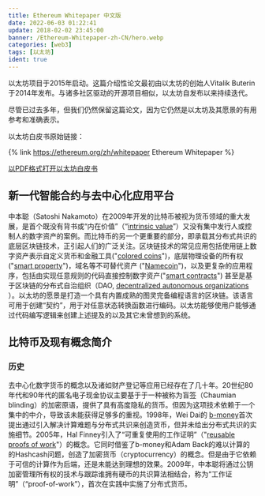 ```yaml
---
title: Ethereum Whitepaper 中文版
date: 2022-06-03 01:22:41
update: 2018-02-02 23:45:00
banner: /Ethereum-Whitepaper-zh-CN/hero.webp
categories: [web3]
tags: [以太坊]
ident: true
---
```




以太坊项目于2015年启动。这篇介绍性论文最初由以太坊的创始人Vitalik Buterin于2014年发布。与诸多社区驱动的开源项目相似，以太坊自发布以来持续迭代。

尽管已过去多年，但我们仍然保留这篇论文，因为它仍然是以太坊及其愿景的有用参考和准确表示。

<!-- more -->

以太坊白皮书原始链接：

{% link https://ethereum.org/zh/whitepaper Ethereum&nbsp;Whitepaper %}

[以PDF格式打开以太坊白皮书](https://ethereum.org/669c9e2e2027310b6b3cdce6e1c52962/Ethereum_Whitepaper_-_Buterin_2014.pdf)

## 新一代智能合约与去中心化应用平台

中本聪（Satoshi Nakamoto）在2009年开发的比特币被视为货币领域的重大发展，是首个既没有背书或“内在价值”（“[intrinsic value](https://bitcoinmagazine.com/business/op-ed-debunking-bitcoin-myths-the-intrinsic-value-fallacy)”）又没有集中发行人或控制人的数字资产的案例。而比特币的另一个更重要的部分，即承载其分布式共识的底层区块链技术，正引起人们的广泛关注。区块链技术的常见应用包括使用链上数字资产表示自定义货币和金融工具("[colored coins](https://docs.google.com/a/buterin.com/document/d/1AnkP_cVZTCMLIzw4DvsW6M8Q2JC0lIzrTLuoWu2z1BE/edit)")，底层物理设备的所有权("[smart property](https://en.bitcoin.it/wiki/Smart_Property)")，域名等不可替代资产 ("[Namecoin](http://namecoin.org/)")，以及更复杂的应用程序，包括由实现任意规则的代码直接控制数字资产("[smart contracts](http://www.fon.hum.uva.nl/rob/Courses/InformationInSpeech/CDROM/Literature/LOTwinterschool2006/szabo.best.vwh.net/idea.html)") 甚至是基于区块链的分布式自治组织（DAO, [decentralized autonomous organizations](http://bitcoinmagazine.com/7050/bootstrapping-a-decentralized-autonomous-corporation-part-i/) ）。以太坊的愿景是打造一个具有内置成熟的图灵完备编程语言的区块链。该语言可用于创建“契约”，用于对任意状态转换函数进行编码。以太坊能够使用户能够通过代码编写逻辑来创建上述提及的以及其它未曾想到的系统。

## 比特币及现有概念简介

### 历史

去中心化数字货币的概念以及诸如财产登记等应用已经存在了几十年。20世纪80年代和90年代的匿名电子现金协议主要基于于一种被称为盲签（Chaumian blinding）的加密原语，提供了具有高度隐私的货币。但因为这项技术依赖于一个集中的中介，导致该未能获得足够多的重视。1998年，Wei Dai的 [b-money](http://www.weidai.com/bmoney.txt)首次提出通过引入解决计算难题与分布式共识来创造货币，但并未给出分布式共识的实施细节。2005年，Hal Finney引入了“可重复使用的工作证明”（"[reusable proofs of work](https://nakamotoinstitute.org/finney/rpow/)"）的概念。它同时借鉴了b-money和Adam Back的难以计算的的Hashcash问题，创造了加密货币（cryptocurrency）的概念。但是由于它依赖于可信的计算作为后端，还是未能达到理想的效果。2009年，中本聪将通过公钥加密管理所有权的技术与跟踪谁拥有硬币的共识算法相结合，称为“工作证明”（“proof-of-work”），首次在实践中实施了分布式货币。





